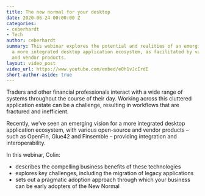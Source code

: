 ```yaml
---
title: The new normal for your desktop
date: 2020-06-24 00:00:00 Z
categories:
- ceberhardt
- Tech
author: ceberhardt
summary: This webinar explores the potential and realities of an emerging vision for
  a more integrated desktop application ecosystem, as facilitated by various open-source
  and vendor products.
layout: video_post
video_url: https://www.youtube.com/embed/e0h1vJcIrdE
short-author-aside: true
---
```


Traders and other financial professionals interact with a wide range of systems throughout the course of their day. Working across this cluttered application estate can be a challenge, resulting in workflows that are fractured and inefficient.

Recently, we’ve seen an emerging vision for a more integrated desktop application ecosystem, with various open-source and vendor products – such as OpenFin, Glue42 and Finsemble – providing integration and interoperability.

In this webinar, Colin:
- describes the compelling business benefits of these technologies
- explores key challenges, including the migration of legacy applications
- sets out a pragmatic adoption approach through which your business can be early adopters of the New Normal
